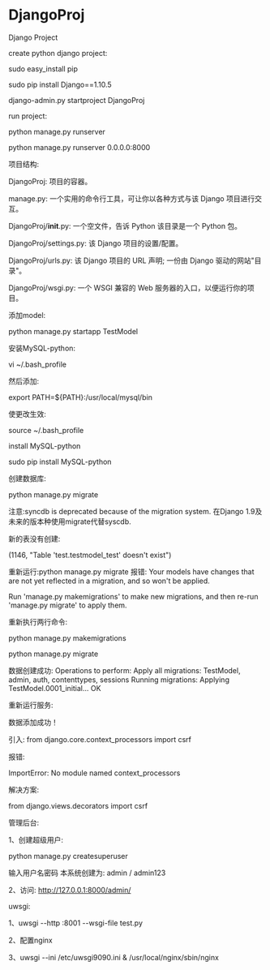# DjangoProj
Django Project

create python django project:

sudo easy_install pip

sudo pip install Django==1.10.5

django-admin.py startproject DjangoProj


run project:

python manage.py runserver

python manage.py runserver 0.0.0.0:8000

项目结构:

DjangoProj: 项目的容器。

manage.py: 一个实用的命令行工具，可让你以各种方式与该 Django 项目进行交互。

DjangoProj/__init__.py: 一个空文件，告诉 Python 该目录是一个 Python 包。

DjangoProj/settings.py: 该 Django 项目的设置/配置。

DjangoProj/urls.py: 该 Django 项目的 URL 声明; 一份由 Django 驱动的网站"目录"。

DjangoProj/wsgi.py: 一个 WSGI 兼容的 Web 服务器的入口，以便运行你的项目。



添加model:

python manage.py startapp TestModel



安装MySQL-python:

vi ~/.bash_profile

然后添加:

export PATH=${PATH}:/usr/local/mysql/bin

使更改生效:

source ~/.bash_profile

install MySQL-python

sudo pip install MySQL-python

创建数据库:

python manage.py migrate

注意:syncdb is deprecated because of the migration system.
在Django 1.9及未来的版本种使用migrate代替syscdb.

新的表没有创建:

(1146, "Table 'test.testmodel_test' doesn't exist")

重新运行:python manage.py migrate 报错:
Your models have changes that are not yet reflected in a migration, and so won't be applied.

Run 'manage.py makemigrations' to make new migrations, and then re-run 'manage.py migrate' to apply them.

重新执行两行命令:

python manage.py makemigrations

python manage.py migrate

数据创建成功:
Operations to perform:
  Apply all migrations: TestModel, admin, auth, contenttypes, sessions
Running migrations:
  Applying TestModel.0001_initial... OK

重新运行服务:

数据添加成功！


引入:
from django.core.context_processors import csrf

报错:

ImportError: No module named context_processors

解决方案:

from django.views.decorators import csrf


管理后台:

1、创建超级用户:

python manage.py createsuperuser

输入用户名密码
本系统创建为: admin / admin123

2、访问:
http://127.0.0.1:8000/admin/

uwsgi:

1、uwsgi --http :8001 --wsgi-file test.py

2、配置nginx

3、uwsgi --ini /etc/uwsgi9090.ini &
  /usr/local/nginx/sbin/nginx